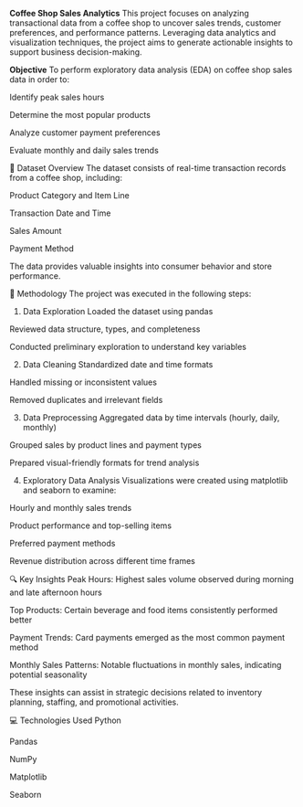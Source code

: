 **Coffee Shop Sales Analytics**
This project focuses on analyzing transactional data from a coffee shop to uncover sales trends, customer preferences, and performance patterns. Leveraging data analytics and visualization techniques, the project aims to generate actionable insights to support business decision-making.

**Objective**
To perform exploratory data analysis (EDA) on coffee shop sales data in order to:

Identify peak sales hours

Determine the most popular products

Analyze customer payment preferences

Evaluate monthly and daily sales trends

📁 Dataset Overview
The dataset consists of real-time transaction records from a coffee shop, including:

Product Category and Item Line

Transaction Date and Time

Sales Amount

Payment Method

The data provides valuable insights into consumer behavior and store performance.

📌 Methodology
The project was executed in the following steps:

1. Data Exploration
Loaded the dataset using pandas

Reviewed data structure, types, and completeness

Conducted preliminary exploration to understand key variables

2. Data Cleaning
Standardized date and time formats

Handled missing or inconsistent values

Removed duplicates and irrelevant fields

3. Data Preprocessing
Aggregated data by time intervals (hourly, daily, monthly)

Grouped sales by product lines and payment types

Prepared visual-friendly formats for trend analysis

4. Exploratory Data Analysis
Visualizations were created using matplotlib and seaborn to examine:

Hourly and monthly sales trends

Product performance and top-selling items

Preferred payment methods

Revenue distribution across different time frames

🔍 Key Insights
Peak Hours: Highest sales volume observed during morning and late afternoon hours

Top Products: Certain beverage and food items consistently performed better

Payment Trends: Card payments emerged as the most common payment method

Monthly Sales Patterns: Notable fluctuations in monthly sales, indicating potential seasonality

These insights can assist in strategic decisions related to inventory planning, staffing, and promotional activities.

💻 Technologies Used
Python

Pandas

NumPy

Matplotlib

Seaborn

